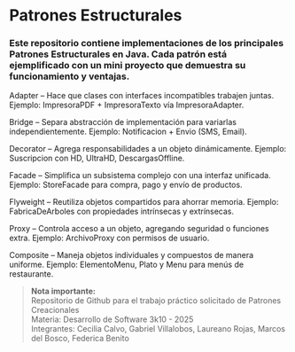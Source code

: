 # Patrones Estructurales
### Este repositorio contiene implementaciones de los principales Patrones Estructurales en Java. Cada patrón está ejemplificado con un mini proyecto que demuestra su funcionamiento y ventajas.
Adapter – Hace que clases con interfaces incompatibles trabajen juntas.
Ejemplo: ImpresoraPDF + ImpresoraTexto vía ImpresoraAdapter.

Bridge – Separa abstracción de implementación para variarlas independientemente.
Ejemplo: Notificacion + Envio (SMS, Email).

Decorator – Agrega responsabilidades a un objeto dinámicamente.
Ejemplo: Suscripcion con HD, UltraHD, DescargasOffline.

Facade – Simplifica un subsistema complejo con una interfaz unificada.
Ejemplo: StoreFacade para compra, pago y envío de productos.

Flyweight – Reutiliza objetos compartidos para ahorrar memoria.
Ejemplo: FabricaDeArboles con propiedades intrínsecas y extrínsecas.

Proxy – Controla acceso a un objeto, agregando seguridad o funciones extra.
Ejemplo: ArchivoProxy con permisos de usuario.

Composite – Maneja objetos individuales y compuestos de manera uniforme.
Ejemplo: ElementoMenu, Plato y Menu para menús de restaurante.
>    **Nota importante:**  
> Repositorio de Github para el trabajo práctico solicitado de Patrones Creacionales  
> Materia: Desarrollo de Software 3k10 - 2025  
> Integrantes: Cecilia Calvo, Gabriel Villalobos, Laureano Rojas, Marcos del Bosco, Federica Benito

